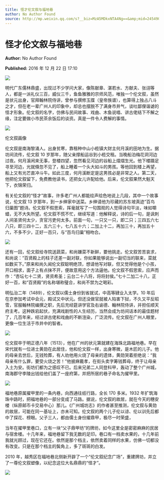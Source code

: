 ```yaml
---
title: 怪才伦文叙与福地巷
author: No Author Found
source: http://mp.weixin.qq.com/s?__biz=MzA5MDkxNTA4Ng==&amp;mid=2454905018&amp;idx=1&amp;sn=8932cab9c81c8dac22104ed6d09ca0b4&amp;chksm=87a228dbb0d5a1cd50755b94dda74dc5e7a21472d381504f6278be3ea5ba992bd4381c9e1400#rd
---
```


# 怪才伦文叙与福地巷

**Author:** No Author Found

**Published:** 2016 年 12 月 22 日 17:10

![](http://mmbiz.qpic.cn/mmbiz_jpg/PJWG74pLsMY6VjSs8icl92DouG8adAGS0ibIkmicA6dYrXchQel1ic3LTtD572I9r9sbW2tOnBvpibgicAXRcdc4p5aA/0?wx_fmt=jpeg)

明代广东儒林鼎盛，出现过不少学问大家，像陈献章、湛若水、方献夫、张诩等人，都是一派礼仪三百，威仪三千，鱼鱼雅雅的宗师风范，唯独一个伦文叙，虽然是状元出身，官拜翰林院侍讲，曾参与撰修玉牒（皇帝族谱），也算得上独占八斗之才，但在老一辈广州人的印象中，却总也摆脱不了满身市井气，谈吐鄙俚谐谑的怪才形象。伦文叙的名字，仿佛与民间故事、戏曲、木鱼说唱、讲古佬结下不解之缘，注定要做小市民茶余饭后的谈资。真是一件令人费解的事情。

![](http://mmbiz.qpic.cn/mmbiz_jpg/PJWG74pLsMYWW8ykyatNn81Rl74OSc0GtRvmwahI5WibtyUFdyatNZDCdmOUWj4ClAbaUAmFaaVmkZrziabjxPKA/0?wx_fmt=jpeg)

伦文叙画像

伦文叙是南海黎涌人。出身贫寒，靠租种中山小榄镇大财主何月溪的田地为生。据坊间流传，伦文叙 10 岁那年，随父亲撑船运谷到小榄交租。当晚船泊梅花洞河边过夜。何月溪闲来无事，登楼四望，忽然看见河边的谷船上熠熠生光。他下楼蹑足寻至河边，光就倏忽不见了，船上睡着一个头大如斗的男孩。等他回到楼上再望，船上又有光芒直冲斗牛。如此三度，何月溪断定是这男孩必是非常之人。第二天，他把伦文叙留下，免费教他读书，还把女儿许配给他。后来，伦文叙果然大魁天下，衣锦荣归。

有关伦文叙的“怪才”故事，许多老广州人都能绘声绘色地说上几段，其中一个故事说，伦文叙 13 岁那年，到一乡绅家中送菜。乡绅请他为珍藏的苏东坡真迹“百鸟归巢图”题诗。伦文叙不假思索，挥毫就写了一句围观的人觉得诗句平淡，味如嚼蜡，无不大失所望。伦文叙不慌不忙，继续写道：他解释说，诗的后一句，是讽刺人间圣贤何太少，贪官污吏何太多。前面一句，一只又一只，即二只；三四五六七八只，即三四十二，五六三十，七八五十六；二加上十二，再加三十，再加五十六，不多不少，正好一百只，与“百鸟归巢”相吻合。

![](http://mmbiz.qpic.cn/mmbiz_jpg/PJWG74pLsMYWW8ykyatNn81Rl74OSc0GTLBd4raspiarU3rOVh6hsLAHqSicRPEMG7y5zYDAGX6hgAQtIB69Vib5w/0?wx_fmt=jpeg)

还有一回，伦文叙给寺院送蔬菜，和尚嫌菜不新鲜，要他挑走。伦文叙苦苦哀求，和尚说：“百贤殿上的柱子还差一副对联，你如果能够说出一副切当的联来，菜就如数买下。”原来和尚久闻伦文叙聪明绝顶，想请他写对联，但又觉得他是个小孩，开口相求，面子上有点抹不开，便故意用这个方法逼他。伦文叙不假思索，应声而作：“杏坛七十二贤，贤资希圣；云台二十八将，将将封侯。”七十二加二十八，正好一百，和“百贤殿”的名称堪称璧合，和尚不禁为之喝彩。

明弘治二年（1489），伦文叙以儒士身份到省就试，中高等肄业入太学。10 年后在京参加考试中会元，殿试又中状元。但还没做官就被人陷害下狱，不久又平反昭雪，官服翰林院编撰之职，先后充经筵讲学官及右谕德、翰林院侍讲，并担任顺天府主考。这种跌宕起伏，充满戏剧性的人生经历，当然会成为坊间话本的最佳题材了，几百年来，经过讲古佬和戏曲的不断渲染，广泛流传。伦文叙在广州人眼里，更像一位生活于市井中的智者。

![](http://mmbiz.qpic.cn/mmbiz_jpg/PJWG74pLsMYWW8ykyatNn81Rl74OSc0GTge2CzjPd8h35iaYGDShSCm6FKqvDGnG6uW79ayLtYT34RILKibmZDYA/0?wx_fmt=jpeg)

伦文叙卒于明正德八年（1513），他在广州的状元第就建在海珠北路福地巷。早在宋代就有一位进士黄勋在此居住，他和伦文叙一样，出身寒微，是木匠的儿子。他的母亲去世后，无钱殓葬，有人劝他用火烧了母亲的遗体，黄勋哭着拒绝说：“我母亲有什么罪，要受火烧之苦！”他披麻戴孝，在街头卖字筹钱葬母，终于让母亲入土为安。街坊们都为之感叹不已。后来兄弟二人同登科甲，轰动了整个广州城，南海郡守李陵出钱给他们盖了一座府第，并把所居的巷子命名为擢甲里。

![](http://mmbiz.qpic.cn/mmbiz_jpg/PJWG74pLsMYWW8ykyatNn81Rl74OSc0GibKOjEBo4gkpNvwPJ9cmFrfrg6DfiaMwYfSiaDw79e9ic49ibXvnyrd0R1w/0?wx_fmt=jpeg)

福地巷原属擢甲里的一条内巷，向西通往纸行路，全长 170 多米。1932 年扩筑海珠中路时，把福地巷的一部分变成了马路。据说，伦文叙的故居，就在今天的穗安楼（纵原邮币卡交易中心）那儿。《广州城坊志》的作者甚至推测，伦文叙与黄勋的故居，可能在同一基址上，亦未可知。伦文叙的两个儿子伦以谅、伦以训先后都中了探花、榜眼。父子三人，都由儒士身份擢鼎甲，极尽一时荣盛，

当年在擢甲里巷口，立有一块“父子鼎甲坊”的牌坊，如今这里全是密密麻麻的民居与宿舍楼。十几年来，福地巷留下我无数的足印。巷口有一档卖水果的，十几年前我就光顾过，现在它还在。依然是那个档主，依然卖着同样的水果，仿佛一切都没有改变。只是在那个档主的鬓角上，多了斑斑的白发。

2010 年，越秀区在福地巷北侧新开辟了一个“伦文叙纪念广场”，重建牌坊，并立了一尊伦文叙塑像，以纪念这位大名鼎鼎的“怪才”。

![](http://mmbiz.qpic.cn/mmbiz_gif/PJWG74pLsMYf2b50xFTbTsibmjv5gNVOx0WJKjAxnCMLPMTc6Ofg5xtQ4IbdOME8K4hNfnWUtQcdJXBQRWvkCwg/0?wx_fmt=gif)
